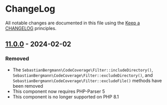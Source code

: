 # ChangeLog

All notable changes are documented in this file using the [Keep a CHANGELOG](http://keepachangelog.com/) principles.

## [11.0.0] - 2024-02-02

### Removed

* The `SebastianBergmann\CodeCoverage\Filter::includeDirectory()`, `SebastianBergmann\CodeCoverage\Filter::excludeDirectory()`, and `SebastianBergmann\CodeCoverage\Filter::excludeFile()` methods have been removed
* This component now requires PHP-Parser 5
* This component is no longer supported on PHP 8.1

[11.0.0]: https://github.com/sebastianbergmann/php-code-coverage/compare/10.1...main
